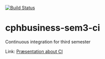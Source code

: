 [![Build Status](https://travis-ci.org/MartinH5/cphbusiness-sem3-ci.svg?branch=master)](https://travis-ci.org/MartinH5/cphbusiness-sem3-ci)

# cphbusiness-sem3-ci
Continuous integration for third semester

Link: [Præsentation about CI](https://jegp.github.io/cphbusiness-sem3-ci/presentation.html#/)
